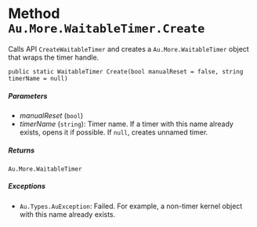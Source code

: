 # Method `Au.More.WaitableTimer.Create`

Calls API `CreateWaitableTimer` and creates a `Au.More.WaitableTimer` object that wraps the timer handle.

```
public static WaitableTimer Create(bool manualReset = false, string timerName = null)
```

##### Parameters

- *manualReset*  (`bool`)
- *timerName*  (`string`):
    Timer name. If a timer with this name already exists, opens it if possible. If `null`, creates unnamed timer.

##### Returns

`Au.More.WaitableTimer`

##### Exceptions

- `Au.Types.AuException`:
    Failed. For example, a non-timer kernel object with this name already exists.